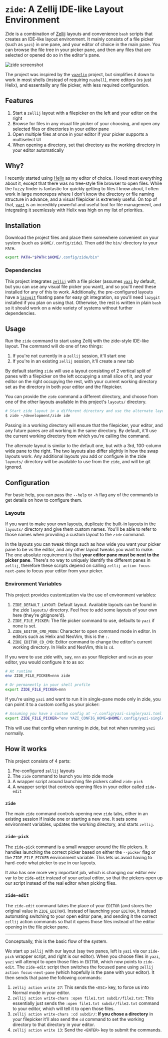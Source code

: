 # `zide`: A Zellij IDE-like Layout Environment

Zide is a combination of [Zellij](https://zellij.dev) layouts and convenience `bash` scripts that creates an IDE-like layout environment. It mainly consists of a file picker (such as `yazi`) in one pane, and your editor of choice in the main pane. You can browse the file tree in your picker pane, and then any files that are selected or opened do so in the editor's pane.

![zide screenshot](https://github.com/user-attachments/assets/6b26f0af-1a3e-486a-a395-e6f4cc6c355b)

The project was inspired by the [`yazelix`](https://github.com/luccahuguet/yazelix) project, but simplifies it down to work in most shells (instead of requiring `nushell`), more editors (vs just Helix), and essentailly any file picker, with less required configuration.

## Features

1. Start a `zellij` layout with a filepicker on the left and your editor on the right
1. Browse for files in any visual file picker of your choosing, and open any selected files or directories in your editor pane
1. Open multiple files at once in your editor if your picker supports a multiselect UI
1. When opening a directory, set that directory as the working directory in your editor automatically 

## Why?

I recently started using [Helix](https://helix-editor.com) as my editor of choice. I loved most everything about it, except that there was no tree-style file browser to open files. While the fuzzy finder is fantastic for quickly getting to files I know about, I often work in large monorepos where I don't know the directory or file naming structure in advance, and a visual filepicker is extremely useful. On top of that, [`yazi`](https://yazi-rs.github.io) is an incredibly powerful and useful tool for file management, and integrating it seemlessly with Helix was high on my list of priorities.

## Installation

Download the project files and place them somewhere convenient on your system (such as `$HOME/.config/zide`). Then add the `bin/` directory to your `PATH`.

```sh
export PATH="$PATH:$HOME/.config/zide/bin"
```

### Dependencies

This project integrates [`zellij`](https://zellij.dev) with a file picker (assumes [`yazi`](https://yazi-rs.github.io) by default, but you can use any visual file picker you want), and so you'll need these installed for any of this to work. Additionally, the pre-configured layouts have a [`lazygit`](https://github.com/jesseduffield/lazygit) floating pane for easy git integration, so you'll need `lazygit` installed if you plan on using that. Otherwise, the rest is written in plain `bash` so it should work on a wide variety of systems without further dependencies.

## Usage

Run the `zide` command to start using Zellij with the zide-style IDE-like layout. The command will do one of two things:
1. If you're not currently in a `zellij` session, it'll start one
2. If you're in an existing `zellij` session, it'll create a new tab

By default starting `zide` will use a layout consisting of 2 vertical split of panes with a filepicker on the left occupying a small slice of it, and your editor on the right occupying the rest, with your current working directory set as the directory in both your editor and the filepicker.

You can provide the `zide` command a different directory, and choose from one of the other layouts available in this project's `layouts/` directory.

```sh
# Start zide layout in a different directory and use the alternate layout
$ zide ~/development/zide ide
```

Passing in a working directory will ensure that the filepicker, your editor, and any future panes are all working in the same directory. By default, it'll use the current working directory from which you're calling the command.

The alternate layout is similar to the default one, but with a 3rd, 100-column wide pane to the right. The two layouts also differ slightly in how the swap layouts work. Any additional layouts you add or configure in the zide `layouts/` directory will be available to use from the `zide`, and will be git ignored.

## Configuration

For basic help, you can pass the `--help` or `-h` flag any of the commands to get details on how to configure them.

### Layouts

If you want to make your own layouts, duplicate the built-in layouts in the `layouts/` directory and give them custom names. You'll be able to refer to those names when providing a custom layout to the `zide` command.

In the layouts you can tweak things such as how wide you want your picker pane to be vs the editor, and any other layout tweaks you want to make. The one absolute requirement is that **your editor pane must be next to the picker pane**. There's no way to uniquely identify the different panes in `zellij`, therefore these scripts depend on calling `zellij action focus-next-pane` to focus your editor from your picker.

### Environment Variables

This project provides customization via the use of environment variables:

1. `ZIDE_DEFAULT_LAYOUT`: Default layout. Available layouts can be found in the zide `layouts/` directory. Feel free to add some layouts of your own here (they're gitignore'd).
1. `ZIDE_FILE_PICKER`: The file picker command to use, defaults to `yazi` if none is set.
1. `ZIDE_EDITOR_CMD_MODE`: Character to open command mode in editor. In editors such as Helix and NeoVim, this is the `:`.
1. `ZIDE_EDITOR_CD_CMD`: Editor command to change the editor's current working directory. In Helix and NeoVim, this is `cd`.

If you were to use zide with, say, `nnn` as your filepicker and `nvim` as your editor, you would configure it to as so:

```sh
# At runtime
env ZIDE_FILE_PICKER=nnn zide

# Or permanently in your shell profile
export ZIDE_FILE_PICKER=nnn
```

If you're using `yazi` and want to run it in single-pane mode only in zide, you can point it to a custom config as your picker:

```sh
# Assuming you have a custom config at ~/.config/yazi-single/yazi.toml
export ZIDE_FILE_PICKER="env YAZI_CONFIG_HOME=$HOME/.config/yazi-single yazi"
```

This will use that config when running in zide, but not when running `yazi` normally.

## How it works

This project consists of 4 parts:
1. Pre-configured `zellij` layouts
1. The `zide` command to launch you into zide mode
1. A wrapper script around launching file pickers called `zide-pick`
1. A wrapper script that controls opening files in your editor called `zide-edit`

### `zide`
The main `zide` command controls opening new `zide` tabs, either in an existing session if inside one or starting a new one. It sets some environment variables, updates the working directory, and starts `zellij`.

### `zide-pick`
The `zide-pick` command is a small wrapper around the file pickers. It handles launching the correct picker based on either the `--picker` flag or the `ZIDE_FILE_PICKER` environment variable. This lets us avoid having to hard-code what picker to use in our layouts.

It also has one more very important job, which is changing our editor env var to be `zide-edit` instead of your actual editor, so that the pickers open up our script instead of the real editor when picking files.

### `zide-edit`
The `zide-edit` command takes the place of your `EDITOR` (and stores the original value in `ZIDE_EDITOR`). Instead of launching your `EDITOR`, it instead automating switching to your open editor pane, and sending it the correct `zellij` action commands so that it opens those files instead of the editor opening in the file picker pane.

---

Conceptually, this is the basic flow of the system.

We start up `zellij` with our layout (say two panes, left is `yazi` via our `zide-pick` wrapper script, and right is our editor). When you choose files in `yazi`, `yazi` will attempt to open those files in `EDITOR`, which now points to `zide-edit`. The `zide-edit` script then switches the focused pane using `zellij action focus-next-pane` (which hopefully is the pane with your editor). It then sends that pane the following commands:

1. `zellij action write 27`: This sends the `<ESC>` key, to force us into Normal mode in your editor.
1. `zellij action write-chars :open file1.txt subdir/file2.txt`: This essentially just sends the `:open file1.txt subdir/file2.txt` command to your editor, which will tell it to open those files.
1. `zellij action write-chars :cd subdir/`: **If you chose a directory** in your filepicker it'll also send the `cd` command to set the working directory to that directory in your editor.
1. `zellij action write 13`: Send the `<ENTER>` key to submit the commands.
